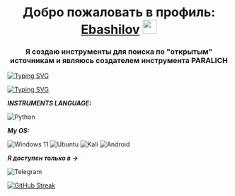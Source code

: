 <h1 align="center">Добро пожаловать в профиль:<a href="https://t.me/linux_ebashilov" target="_blank"> Ebashilov</a> 
<img src="https://github.com/blackcater/blackcater/raw/main/images/Hi.gif" height="32"/></h1>
<h3 align="center">Я создаю инструменты для поиска по "открытым" источникам и являюсь создателем инструмента PARALICH</h3>


[![Typing SVG](https://readme-typing-svg.herokuapp.com?font=small+caps&weight=100&size=15&duration=2000&pause=2&color=F70000&background=27272750&center=true&vCenter=true&width=435&lines=Ebashilov+instruments;Termux;Linux)](https://git.io/typing-svg)



[![Typing SVG](https://readme-typing-svg.herokuapp.com?font=small+caps&weight=100&size=15&duration=2000&pause=2&color=F70000&background=27272750&center=true&vCenter=true&width=435&lines=%D0%A0%D0%9E%D0%A1%D0%93%D0%92%D0%90%D0%A0%D0%94%D0%98%D0%AF+%D0%92%D0%98%D0%94%D0%98%D0%A2+%D0%A7%D0%A2%D0%9E+%D0%A2%D0%AB+%D0%94%D0%95%D0%9B%D0%90%D0%95%D0%A8%D0%AC;%D0%A2%D0%AB+%D0%9D%D0%95+%D0%90%D0%9D%D0%9E%D0%9D%D0%98%D0%9C%D0%95%D0%9D;%D0%9D%D0%98%D0%9A%D0%9E%D0%93%D0%94%D0%90+%D0%9D%D0%95+%D0%97%D0%90%D0%91%D0%AB%D0%92%D0%90%D0%99;%D0%A1+%D0%A7%D0%95%D0%93%D0%9E+%D0%A2%D0%AB+%D0%9D%D0%90%D0%A7%D0%98%D0%9D%D0%90%D0%9B;%D0%92%D0%95%D0%94%D0%AC+%D0%A2%D0%AB;%D0%AD%D0%A2%D0%9E+%D0%A7%D0%90%D0%A1%D0%A2%D0%98%D0%A7%D0%9A%D0%90+%D0%9C%D0%95%D0%9D%D0%AF)](https://git.io/typing-svg)


**_INSTRUMENTS LANGUAGE:_**

![Python](https://img.shields.io/badge/python-3670A0?style=for-the-badge&logo=python&logoColor=ffdd54)

**_My OS:_**

![Windows 11](https://img.shields.io/badge/Windows%2011-%230079d5.svg?style=for-the-badge&logo=Windows%2011&logoColor=white)
![Ubuntu](https://img.shields.io/badge/Ubuntu-E95420?style=for-the-badge&logo=ubuntu&logoColor=white)
![Kali](https://img.shields.io/badge/Kali-268BEE?style=for-the-badge&logo=kalilinux&logoColor=white)
![Android](https://img.shields.io/badge/Android-3DDC84?style=for-the-badge&logo=android&logoColor=white)

**_Я доступен только в ->_**

![Telegram](https://img.shields.io/badge/Telegram-2CA5E0?style=for-the-badge&logo=telegram&logoColor=white)


[![GitHub Streak](https://github-readme-streak-stats.herokuapp.com/?user=DenverCoder1)](https://git.io/streak-stats)
